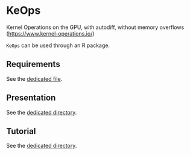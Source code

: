 # KeOps

Kernel Operations on the GPU, with autodiff, without memory overflows (https://www.kernel-operations.io/)

`KeOps` can be used through an R package.

## Requirements

See the [dedicated file](./requirements.md).

## Presentation

See the [dedicated directory](./presentation).

## Tutorial

See the [dedicated directory](./tutorial).
